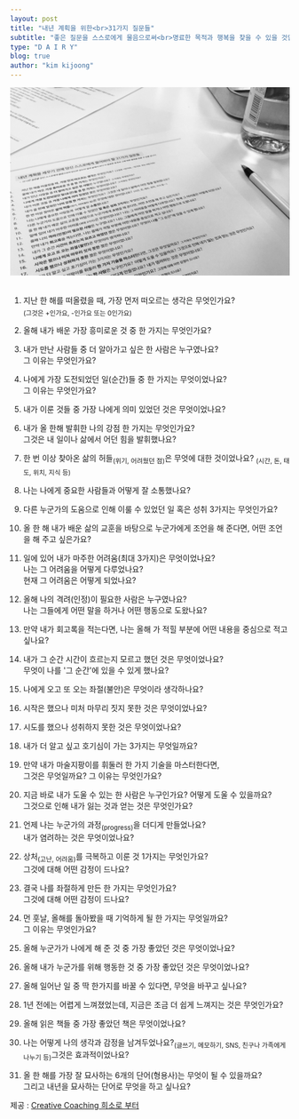 ```yaml
---
layout: post
title: "내년 계획을 위한<br>31가지 질문들"
subtitle: "좋은 질문을 스스로에게 물음으로써<br>명료한 목적과 행복을 찾을 수 있을 것입니다."
type: "D A I R Y"
blog: true
author: "kim kijoong"
---
```

![희소의 선물](./images/fromheeso.jpeg)
<br><br>

1. 지난 한 해를 떠올렸을 때, 가장 먼저 떠오르는 생각은 무엇인가요?<br>
<sub>(그것은 +인가요, -인가요 또는 0인가요)</sub>

2. 올해 내가 배운 가장 흥미로운 것 중 한 가지는 무엇인가요?

3. 내가 만난 사람들 중 더 알아가고 싶은 한 사람은 누구였나요?<br>그 이유는 무엇인가요?

4. 나에게 가장 도전되었던 일(순간)들 중 한 가지는 무엇이었나요?<br>그 이유는 무엇인가요?

5. 내가 이룬 것들 중 가장 나에게 의미 있었던 것은 무엇이었나요?

6. 내가 올 한해 발휘한 나의 강점 한 가지는 무엇인가요?<br>그것은 내 일이나 삶에서 어던 힘을 발휘했나요?

7. 한 번 이상 찾아온 삶의 허들<sub>(위기, 어려웠던 점)</sub>은 무엇에 대한 것이었나요?
<sub>(시간, 돈, 태도, 위치, 지식 등)</sub>

8. 나는 나에게 중요한 사람들과 어떻게 잘 소통했나요?

9. 다른 누군가의 도움으로 인해 이룰 수 있었던 일 혹은 성취 3가지는 무엇인가요?

10. 올 한 해 내가 배운 삶의 교훈을 바탕으로 누군가에게 조언을 해 준다면,
어떤 조언을 해 주고 싶은가요?

11. 일에 있어 내가 마주한 어려움(최대 3가지)은 무엇이었나요?<br>나는 그 어려움을 어떻게 다루었나요?<br>현재 그 어려움은 어떻게 되었나요?

12. 올해 나의 격려(인정)이 필요한 사람은 누구였나요?<br>나는 그들에게 어떤 말을 하거나 어떤 행동으로 도왔나요?

13. 만약 내가 회고록을 적는다면, 나는 올해 가 적힐 부분에 어떤 내용을 중심으로 적고 싶나요?

14. 내가 그 순간 시간이 흐르는지 모르고 했던 것은 무엇이었나요?<br>무엇이 나를 '그 순간'에 있을 수 있게 했나요?

15. 나에게 오고 또 오는 좌절(불안)은 무엇이라 생각하나요?

16. 시작은 했으나 미처 마무리 짓지 못한 것은 무엇이었나요?

17. 시도를 했으나 성취하지 못한 것은 무엇이었나요?

18. 내가 더 알고 싶고 호기심이 가는 3가지는 무엇일까요?

19. 만약 내가 마술지팡이를 휘둘러 한 가지 기술을 마스터한다면,<br>그것은 무엇일까요? 그 이유는 무엇인가요?

20. 지금 바로 내가 도울 수 있는 한 사람은 누구인가요? 어떻게 도울 수 있을까요?<br>그것으로 인해 내가 잃는 것과 얻는 것은 무엇인가요?

21. 언제 나는 누군가의 과정<sub>(progress)</sub>을 더디게 만들었나요?<br>내가 염려하는 것은 무엇이었나요?

22. 상처<sub>(고난, 어려움)</sub>를 극복하고 이룬 것 1가지는 무엇인가요?<br>그것에 대해 어떤 감정이 드나요?

23. 결국 나를 좌절하게 만든 한 가지는 무엇인가요?<br>그것에 대해 어떤 감정이 드나요?

24. 먼 훗날, 올해를 돌아봤을 때 기억하게 될 한 가지는 무엇일까요?<br>그 이유는 무엇인가요?

25. 올해 누군가가 나에게 해 준 것 중 가장 좋았던 것은 무엇이었나요?

26. 올해 내가 누군가를 위해 행동한 것 중 가장 좋았던 것은 무엇이었나요?​

27. 올해 일어난 일 중 딱 한가지를 바꿀 수 있다면, 무엇을 바꾸고 싶나요?

28. 1년 전에는 어렵게 느껴졌었는데, 지금은 조금 더 쉽게 느껴지는 것은 무엇인가요?

29. 올해 읽은 책들 중 가장 좋았던 책은 무엇이었나요?

30. 나는 어떻게 나의 생각과 감정을 남겨두었나요?<sub>(글쓰기, 메모하기, SNS, 친구나 가족에게 나누기 등)</sub>그것은 효과적이었나요?

31. 올 한 해를 가장 잘 묘사하는 6개의 단어(형용사)는 무엇이 될 수 있을까요?<br>그리고 내년을 묘사하는 단어로 무엇을 하고 싶나요?

제공 : [Creative Coaching 희소로 부터](http://www.artistcoach.co.kr/)
